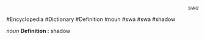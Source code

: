 
<div align="right"><i>swa</i></div>

#Encyclopedia #Dictionary #Definition #noun #swa #swa #shadow

*noun*
**Definition :** shadow